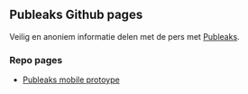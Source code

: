 ## Publeaks Github pages

Veilig en anoniem informatie delen met de pers met [Publeaks](https://publeaks.nl).

### Repo pages

* [Publeaks mobile protoype](https://publeaks.github.io/publeaks/mobile.html)
